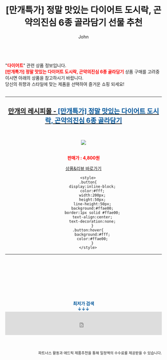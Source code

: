﻿---
layout: post
title:  "[만개특가] 정말 맛있는 다이어트 도시락, 곤약의진심 6종 골라담기 선물 추천"
author: John
categories: [ 다이어트 ]
tags: [ 다이어트 식단, 다이어트, 다이어트 자극 사진, 다이어트 약, 다이어트 도시락, 다이어트 음식, 다이어트 간식, 다이어트 전후, 다이어트 보조제, 다이어트 더쿠 ]
image: http://shop.10000recipe.com/data/goods/22/01/02/1000025346/1000025309_list_074.jpg 
description: "[만개특가] 정말 맛있는 다이어트 도시락, 곤약의진심 6종 골라담기 선물 추천 관련 상품으로 가장 고객 선호도가 높은 제품입니다."
toc: true
toc_sticky: true
---

<br>
"<b><font color='#ff0000'>다이어트</font></b>" 관련 상품 정보입니다.
<br>
<b><font color='#ff0000'>[만개특가] 정말 맛있는 다이어트 도시락, 곤약의진심 6종 골라담기</font></b> 상품 구매를 고려중이시면 아래의 상품을 참고하시기 바랍니다.
<br>
당신의 취향과 스타일에 맞는 제품을 선택하여 즐거운 쇼핑 되세요!
<br><br>
<hr>
<p>
    
<center><h2><a href="https://nico.kr/BxYPGK" target="_blank"><b>만개의 레시피몰 - <font color='#01579B'>[만개특가] 정말 맛있는 다이어트 도시락, 곤약의진심 6종 골라담기</font></b></a></h2><br>

<a href="https://nico.kr/BxYPGK" target="_blank"><img src="http://shop.10000recipe.com/data/goods/22/01/02/1000025346/1000025309_list_074.jpg"></a><br><br>

<b><font color='#ff0000'>판매가 : 4,800원 </font></b><br>

<a href="https://nico.kr/BxYPGK" target="_blank" class="button">상품&리뷰 바로가기</a><p>

        <style>
        .button{
            display:inline-block;
            color:#fff;
            width:200px;
            height:50px;
            line-height:50px;
            background:#ffae00;
            border:1px solid #ffae00;
            text-align:center;
            text-decoration:none;
            }
        .button:hover{
            background:#fff;
            color:#ffae00;
            }
        </style>

<hr>

<br><br><br><br><br><br><br>
<center><b><font color='#01579B' size='medium'>최저가 검색<br>
↓↓↓</font></b></center>
<center><iframe src="https://coupa.ng/b1Tbjx" width="100%" height="75" frameborder="0" scrolling="no" referrerpolicy="unsafe-url"></iframe></center>
<br><br>
<p>
<small>
    <div align="right">파트너스 활동과 애드픽 제품추천을 통해 일정액의 수수료를 제공받을 수 있습니다.</div>
</small>
</p>
